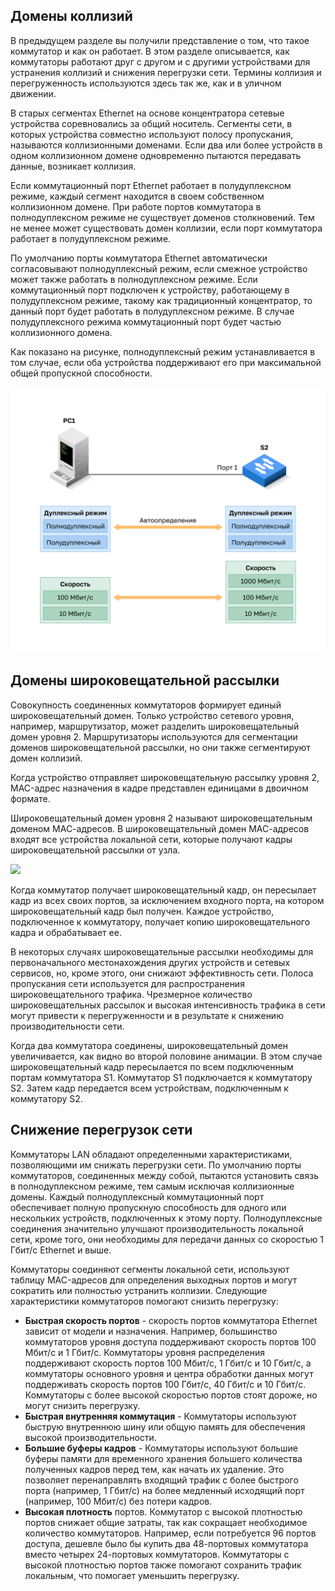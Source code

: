 <!-- 2.2.1 -->
## Домены коллизий

В предыдущем разделе вы получили представление о том, что такое коммутатор и как он работает. В этом разделе описывается, как коммутаторы работают друг с другом и с другими устройствами для устранения коллизий и снижения перегрузки сети. Термины коллизия и перегруженность используются здесь так же, как и в уличном движении.

В старых сегментах Ethernet на основе концентратора сетевые устройства соревновались за общий носитель. Сегменты сети, в которых устройства совместно используют полосу пропускания, называются коллизионными доменами. Если два или более устройств в одном коллизионном домене одновременно пытаются передавать данные, возникает коллизия.

Если коммутационный порт Ethernet работает в полудуплексном режиме, каждый сегмент находится в своем собственном коллизионном домене. При работе портов коммутатора в полнодуплексном режиме не существует доменов столкновений. Тем не менее может существовать домен коллизии, если порт коммутатора работает в полудуплексном режиме.

По умолчанию порты коммутатора Ethernet автоматически согласовывают полнодуплексный режим, если смежное устройство может также работать в полнодуплексном режиме. Если коммутационный порт подключен к устройству, работающему в полудуплексном режиме, такому как традиционный концентратор, то данный порт будет работать в полудуплексном режиме. В случае полудуплексного режима коммутационный порт будет частью коллизионного домена.

Как показано на рисунке, полнодуплексный режим устанавливается в том случае, если оба устройства поддерживают его при максимальной общей пропускной способности.

![](./assets/2.2.1.svg)


<!-- 2.2.2 -->
## Домены широковещательной рассылки

Совокупность соединенных коммутаторов формирует единый широковещательный домен. Только устройство сетевого уровня, например, маршрутизатор, может разделить широковещательный домен уровня 2. Маршрутизаторы используются для сегментации доменов широковещательной рассылки, но они также сегментируют домен коллизий.

Когда устройство отправляет широковещательную рассылку уровня 2, MAC-адрес назначения в кадре представлен единицами в двоичном формате.

Широковещательный домен уровня 2 называют широковещательным доменом МАС-адресов. В широковещательный домен МАС-адресов входят все устройства локальной сети, которые получают кадры широковещательной рассылки от узла.

![](./assets/2.2.2.gif)

Когда коммутатор получает широковещательный кадр, он пересылает кадр из всех своих портов, за исключением входного порта, на котором широковещательный кадр был получен. Каждое устройство, подключенное к коммутатору, получает копию широковещательного кадра и обрабатывает ее.

В некоторых случаях широковещательные рассылки необходимы для первоначального местонахождения других устройств и сетевых сервисов, но, кроме этого, они снижают эффективность сети. Полоса пропускания сети используется для распространения широковещательного трафика. Чрезмерное количество широковещательных рассылок и высокая интенсивность трафика в сети могут привести к перегруженности и в результате к снижению производительности сети.

Когда два коммутатора соединены, широковещательный домен увеличивается, как видно во второй половине анимации. В этом случае широковещательный кадр пересылается по всем подключенным портам коммутатора S1. Коммутатор S1 подключается к коммутатору S2. Затем кадр передается всем устройствам, подключенным к коммутатору S2.

<!-- 2.2.3 -->
## Снижение перегрузок сети

Коммутаторы LAN обладают определенными характеристиками, позволяющими им снижать перегрузки сети. По умолчанию порты коммутаторов, соединенных между собой, пытаются установить связь в полнодуплексном режиме, тем самым исключая коллизионные домены. Каждый полнодуплексный коммутационный порт обеспечивает полную пропускную способность для одного или нескольких устройств, подключенных к этому порту. Полнодуплексные соединения значительно улучшают производительность локальной сети, кроме того, они необходимы для передачи данных со скоростью 1 Гбит/с Ethernet и выше.

Коммутаторы соединяют сегменты локальной сети, используют таблицу MAC-адресов для определения выходных портов и могут сократить или полностью устранить коллизии. Следующие характеристики коммутаторов помогают снизить перегрузку:

* **Быстрая скорость портов** - скорость портов коммутатора Ethernet зависит от модели и назначения. Например, большинство коммутаторов уровня доступа поддерживают скорость портов 100 Мбит/с и 1 Гбит/с. Коммутаторы уровня распределения поддерживают скорость портов 100 Мбит/с, 1 Гбит/с и 10 Гбит/с, а коммутаторы основного уровня и центра обработки данных могут поддерживать скорость портов 100 Гбит/с, 40 Гбит/с и 10 Гбит/с. Коммутаторы с более высокой скоростью портов стоят дороже, но могут снизить перегрузку.
* **Быстрая внутренняя коммутация** - Коммутаторы используют быструю внутреннюю шину или общую память для обеспечения высокой производительности.
* **Большие буферы кадров** - Коммутаторы используют большие буферы памяти для временного хранения большего количества полученных кадров перед тем, как начать их удаление. Это позволяет перенаправлять входящий трафик с более быстрого порта (например, 1 Гбит/с) на более медленный исходящий порт (например, 100 Мбит/с) без потери кадров.
* **Высокая плотность** портов. Коммутатор с высокой плотностью портов снижает общие затраты, так как сокращает необходимое количество коммутаторов. Например, если потребуется 96 портов доступа, дешевле было бы купить два 48-портовых коммутатора вместо четырех 24-портовых коммутаторов. Коммутаторы с высокой плотностью портов также помогают сохранить трафик локальным, что помогает уменьшить перегрузку.

<!-- 2.2.4 -->
<!-- quiz -->


